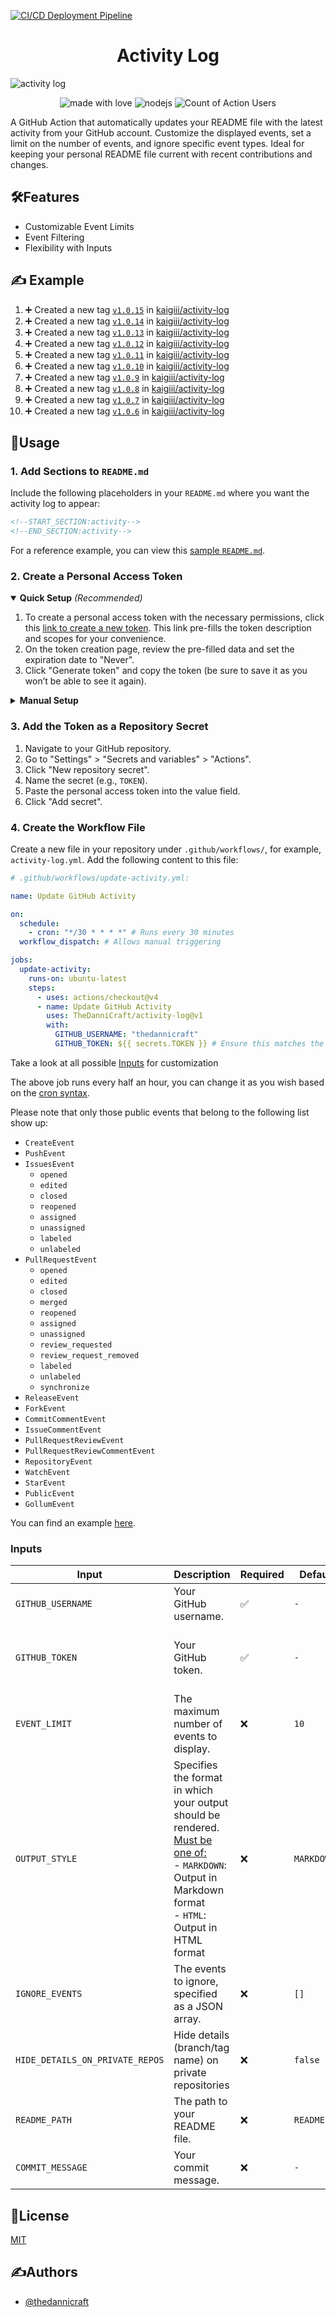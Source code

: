 [![CI/CD Deployment Pipeline](https://github.com/kaigiii/activity-log/actions/workflows/cicd-pipeline.yml/badge.svg)](https://github.com/kaigiii/activity-log/actions/workflows/cicd-pipeline.yml)

<h1 align="center" id="title">Activity Log</h1>

![activity log](https://socialify.git.ci/TheDanniCraft/activity-log/image?forks=1&issues=1&language=1&logo=https%3A%2F%2Favatars.githubusercontent.com%2Fu%2F66677362&name=1&owner=1&pattern=Solid&pulls=1&stargazers=1&theme=Auto)

<p align="center">
    <img src="https://img.shields.io/badge/Made%20with%20Love%E2%9D%A4%EF%B8%8F-black?style=for-the-badge" alt="made with love">
    <img src="https://img.shields.io/badge/Node.JS-node?style=for-the-badge&amp;logo=nodedotjs&amp;logoColor=white&amp;color=%235FA04E" alt="nodejs">
    <img src="https://img.shields.io/endpoint?url=https://raw.githubusercontent.com/TheDanniCraft/endpoints/refs/heads/master/badge/activity-log.json&style=for-the-badge" alt="Count of Action Users">
</p>

A GitHub Action that automatically updates your README file with the latest activity from your GitHub account. Customize the displayed events, set a limit on the number of events, and ignore specific event types. Ideal for keeping your personal README file current with recent contributions and changes.

## 🛠️Features

- Customizable Event Limits
- Event Filtering
- Flexibility with Inputs

## ✍️ Example

<!--START_SECTION:activity-->
1. ➕ Created a new tag [`v1.0.15`](https://github.com/kaigiii/activity-log/releases/tag/v1.0.15) in [kaigiii/activity-log](https://github.com/kaigiii/activity-log)
2. ➕ Created a new tag [`v1.0.14`](https://github.com/kaigiii/activity-log/releases/tag/v1.0.14) in [kaigiii/activity-log](https://github.com/kaigiii/activity-log)
3. ➕ Created a new tag [`v1.0.13`](https://github.com/kaigiii/activity-log/releases/tag/v1.0.13) in [kaigiii/activity-log](https://github.com/kaigiii/activity-log)
4. ➕ Created a new tag [`v1.0.12`](https://github.com/kaigiii/activity-log/releases/tag/v1.0.12) in [kaigiii/activity-log](https://github.com/kaigiii/activity-log)
5. ➕ Created a new tag [`v1.0.11`](https://github.com/kaigiii/activity-log/releases/tag/v1.0.11) in [kaigiii/activity-log](https://github.com/kaigiii/activity-log)
6. ➕ Created a new tag [`v1.0.10`](https://github.com/kaigiii/activity-log/releases/tag/v1.0.10) in [kaigiii/activity-log](https://github.com/kaigiii/activity-log)
7. ➕ Created a new tag [`v1.0.9`](https://github.com/kaigiii/activity-log/releases/tag/v1.0.9) in [kaigiii/activity-log](https://github.com/kaigiii/activity-log)
8. ➕ Created a new tag [`v1.0.8`](https://github.com/kaigiii/activity-log/releases/tag/v1.0.8) in [kaigiii/activity-log](https://github.com/kaigiii/activity-log)
9. ➕ Created a new tag [`v1.0.7`](https://github.com/kaigiii/activity-log/releases/tag/v1.0.7) in [kaigiii/activity-log](https://github.com/kaigiii/activity-log)
10. ➕ Created a new tag [`v1.0.6`](https://github.com/kaigiii/activity-log/releases/tag/v1.0.6) in [kaigiii/activity-log](https://github.com/kaigiii/activity-log)
<!--END_SECTION:activity-->

## 📖Usage

### 1. Add Sections to `README.md`

Include the following placeholders in your `README.md` where you want the activity log to appear:

```markdown
<!--START_SECTION:activity-->
<!--END_SECTION:activity-->
```

For a reference example, you can view this [sample `README.md`](https://github.com/TheDanniCraft/activity-log/blob/master/README.md?plain=1#L20-L31).

### 2. Create a Personal Access Token

<details open>
  <summary><strong>Quick Setup</strong> <i>(Recommended)</i></summary>

  1. To create a personal access token with the necessary permissions, click this [link to create a new token](https://github.com/settings/tokens/new?description=Github%20Activity%20Log%20(TheDanniCraft/activity-log)&scopes=repo). This link pre-fills the token description and scopes for your convenience.
  2. On the token creation page, review the pre-filled data and set the expiration date to "Never".
  3. Click "Generate token" and copy the token (be sure to save it as you won’t be able to see it again).

</details>

<details>
  <summary><strong>Manual Setup</strong></summary>

  1. Go to your GitHub [Personal Access Tokens settings](https://github.com/settings/tokens).
  2. Click on "Generate new token".
  3. Provide a descriptive name for the token, such as `Github Activity Log (TheDanniCraft/activity-log)`.
  4. Select the `repo` scope (recommended if you want private repo activity to show up).
  5. Set the expiration date to "Never".
  6. Click "Generate token" and copy the token (be sure to save it as you won’t be able to see it again).

</details>

### 3. Add the Token as a Repository Secret

1. Navigate to your GitHub repository.
2. Go to "Settings" > "Secrets and variables" > "Actions".
3. Click "New repository secret".
4. Name the secret (e.g., `TOKEN`).
5. Paste the personal access token into the value field.
6. Click "Add secret".

### 4. Create the Workflow File

Create a new file in your repository under `.github/workflows/`, for example, `activity-log.yml`. Add the following content to this file:

```yml
# .github/workflows/update-activity.yml:

name: Update GitHub Activity

on:
  schedule:
    - cron: "*/30 * * * *" # Runs every 30 minutes
  workflow_dispatch: # Allows manual triggering

jobs:
  update-activity:
    runs-on: ubuntu-latest
    steps:
      - uses: actions/checkout@v4
      - name: Update GitHub Activity
        uses: TheDanniCraft/activity-log@v1
        with:
          GITHUB_USERNAME: "thedannicraft"
          GITHUB_TOKEN: ${{ secrets.TOKEN }} # Ensure this matches the secret name in repository settings
```

Take a look at all possible [Inputs](#inputs) for customization

The above job runs every half an hour, you can change it as you wish based on the [cron syntax](https://crontab.guru).

Please note that only those public events that belong to the following list show up:

- `CreateEvent`
- `PushEvent`
- `IssuesEvent`
  - `opened`
  - `edited`
  - `closed`
  - `reopened`
  - `assigned`
  - `unassigned`
  - `labeled`
  - `unlabeled`
- `PullRequestEvent`
  - `opened`
  - `edited`
  - `closed`
  - `merged`
  - `reopened`
  - `assigned`
  - `unassigned`
  - `review_requested`
  - `review_request_removed`
  - `labeled`
  - `unlabeled`
  - `synchronize`
- `ReleaseEvent`
- `ForkEvent`
- `CommitCommentEvent`
- `IssueCommentEvent`
- `PullRequestReviewEvent`
- `PullRequestReviewCommentEvent`
- `RepositoryEvent`
- `WatchEvent`
- `StarEvent`
- `PublicEvent`
- `GollumEvent`

You can find an example [here](https://github.com/TheDanniCraft/activity-log/blob/master/.github/workflows/update-activity.yml).

### Inputs

| **Input**                       | **Description**                                                                                                                                                                 | **Required**     | **Default**                             | **Possible Options**                                                        |
|---------------------------------|---------------------------------------------------------------------------------------------------------------------------------------------------------------------------------|------------------|-----------------------------------------|-----------------------------------------------------------------------------|
| `GITHUB_USERNAME`               | Your GitHub username.                                                                                                                                                           | ✅               | `-`                                     | A valid GitHub username                                                     |
| `GITHUB_TOKEN`                  | Your GitHub token.                                                                                                                                                              | ✅               | `-`                                     | A valid GitHub access token (must belong to the specified GitHub username)  |
| `EVENT_LIMIT`                   | The maximum number of events to display.                                                                                                                                        | ❌               | `10`                                    | Any positive integer (250 max.)                                             |
| `OUTPUT_STYLE`                  | Specifies the format in which your output should be rendered. <br> <ins>Must be one of:</ins> <br> - `MARKDOWN`: Output in Markdown format <br> - `HTML`: Output in HTML format | ❌               | `MARKDOWN`                              | `MARKDOWN` or `HTML`                                                        |
| `IGNORE_EVENTS`                 | The events to ignore, specified as a JSON array.                                                                                                                                | ❌               | `[]`                                    | JSON array of event types (e.g., `["PushEvent", "PullRequestEvent"]`)       |
| `HIDE_DETAILS_ON_PRIVATE_REPOS` | Hide details (branch/tag name) on private repositories                                                                                                                          | ❌               | `false`                                 | `true` or `false`                                                           |
| `README_PATH`                   | The path to your README file.                                                                                                                                                   | ❌               | `README.md`                             | Any valid file path                                                         |
| `COMMIT_MESSAGE`                | Your commit message.                                                                                                                                                            | ❌               | `-`                                     | Any valid commit message                                                    |

## 📜License

[MIT](https://choosealicense.com/licenses/mit/)

## ✍️Authors

- [@thedannicraft](https://www.github.com/thedannicraft)

